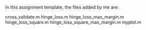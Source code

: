 In this assignment template, the files added by me are:

cross_validate.m
hinge_loss.m
hinge_loss_max_margin.m
hinge_loss_square.m
hinge_loss_square_max_margin.m
myplot.m
